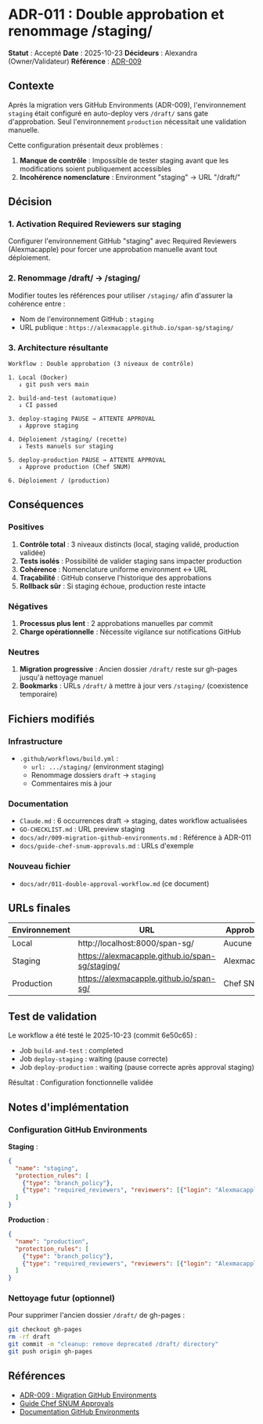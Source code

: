 # ADR-011 : Double approbation et renommage /staging/

**Statut** : Accepté
**Date** : 2025-10-23
**Décideurs** : Alexandra (Owner/Validateur)
**Référence** : [ADR-009](009-migration-github-environments.md)

## Contexte

Après la migration vers GitHub Environments (ADR-009), l'environnement `staging` était configuré en auto-deploy vers `/draft/` sans gate d'approbation. Seul l'environnement `production` nécessitait une validation manuelle.

Cette configuration présentait deux problèmes :
1. **Manque de contrôle** : Impossible de tester staging avant que les modifications soient publiquement accessibles
2. **Incohérence nomenclature** : Environment "staging" → URL "/draft/"

## Décision

### 1. Activation Required Reviewers sur staging

Configurer l'environnement GitHub "staging" avec Required Reviewers (Alexmacapple) pour forcer une approbation manuelle avant tout déploiement.

### 2. Renommage /draft/ → /staging/

Modifier toutes les références pour utiliser `/staging/` afin d'assurer la cohérence entre :
- Nom de l'environnement GitHub : `staging`
- URL publique : `https://alexmacapple.github.io/span-sg/staging/`

### 3. Architecture résultante

```
Workflow : Double approbation (3 niveaux de contrôle)

1. Local (Docker)
   ↓ git push vers main

2. build-and-test (automatique)
   ↓ CI passed

3. deploy-staging PAUSE → ATTENTE APPROVAL
   ↓ Approve staging

4. Déploiement /staging/ (recette)
   ↓ Tests manuels sur staging

5. deploy-production PAUSE → ATTENTE APPROVAL
   ↓ Approve production (Chef SNUM)

6. Déploiement / (production)
```

## Conséquences

### Positives

1. **Contrôle total** : 3 niveaux distincts (local, staging validé, production validée)
2. **Tests isolés** : Possibilité de valider staging sans impacter production
3. **Cohérence** : Nomenclature uniforme environment ↔ URL
4. **Traçabilité** : GitHub conserve l'historique des approbations
5. **Rollback sûr** : Si staging échoue, production reste intacte

### Négatives

1. **Processus plus lent** : 2 approbations manuelles par commit
2. **Charge opérationnelle** : Nécessite vigilance sur notifications GitHub

### Neutres

1. **Migration progressive** : Ancien dossier `/draft/` reste sur gh-pages jusqu'à nettoyage manuel
2. **Bookmarks** : URLs `/draft/` à mettre à jour vers `/staging/` (coexistence temporaire)

## Fichiers modifiés

### Infrastructure
- `.github/workflows/build.yml` :
  - `url: .../staging/` (environment staging)
  - Renommage dossiers `draft` → `staging`
  - Commentaires mis à jour

### Documentation
- `Claude.md` : 6 occurrences draft → staging, dates workflow actualisées
- `GO-CHECKLIST.md` : URL preview staging
- `docs/adr/009-migration-github-environments.md` : Référence à ADR-011
- `docs/guide-chef-snum-approvals.md` : URLs d'exemple

### Nouveau fichier
- `docs/adr/011-double-approval-workflow.md` (ce document)

## URLs finales

| Environnement | URL | Approbation |
|---------------|-----|-------------|
| Local | http://localhost:8000/span-sg/ | Aucune |
| Staging | https://alexmacapple.github.io/span-sg/staging/ | Alexmacapple |
| Production | https://alexmacapple.github.io/span-sg/ | Chef SNUM |

## Test de validation

Le workflow a été testé le 2025-10-23 (commit 6e50c65) :
- Job `build-and-test` : completed
- Job `deploy-staging` : waiting (pause correcte)
- Job `deploy-production` : waiting (pause correcte après approval staging)

Résultat : Configuration fonctionnelle validée

## Notes d'implémentation

### Configuration GitHub Environments

**Staging** :
```json
{
  "name": "staging",
  "protection_rules": [
    {"type": "branch_policy"},
    {"type": "required_reviewers", "reviewers": [{"login": "Alexmacapple"}]}
  ]
}
```

**Production** :
```json
{
  "name": "production",
  "protection_rules": [
    {"type": "branch_policy"},
    {"type": "required_reviewers", "reviewers": [{"login": "Alexmacapple"}]}
  ]
}
```

### Nettoyage futur (optionnel)

Pour supprimer l'ancien dossier `/draft/` de gh-pages :
```bash
git checkout gh-pages
rm -rf draft
git commit -m "cleanup: remove deprecated /draft/ directory"
git push origin gh-pages
```

## Références

- [ADR-009 : Migration GitHub Environments](009-migration-github-environments.md)
- [Guide Chef SNUM Approvals](../guide-chef-snum-approvals.md)
- [Documentation GitHub Environments](https://docs.github.com/en/actions/deployment/targeting-different-environments)
